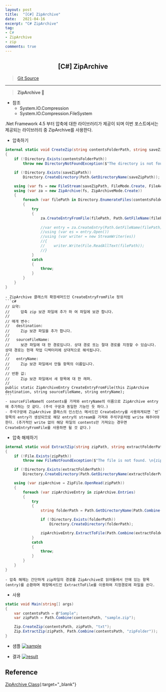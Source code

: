 ```yaml
---
layout: post
title:  "[C#] ZipArchive"
date:   2021-04-16
excerpt: "C# ZipArchive"
tag: 
- C#
- ZipArchive
- zip
comments: true
---
```


## <center>[C#] ZipArchive</center>   

>[Git Source](https://github.com/chanos-dev/blogcode/tree/master/21-0416)

---

> <b> ZipArchive </b> 🐔

- 참조
    - System.IO.Compression
    - System.IO.Compression.FileSystem

.Net Framework 4.5 부터 압축에 대한 라이브러리가 제공이 되며 이번 포스트에서는 제공되는 라이브러리 중 ZipArchive를 사용한다.

- 압축하기
```c#
internal static void CreateZip(string contentsFolderPath, string saveZipPath, string extention = "*")
{
    if (!Directory.Exists(contentsFolderPath))
        throw new DirectoryNotFoundException($"The directory is not found. \n{contentsFolderPath}");

    if (!Directory.Exists(saveZipPath))
        Directory.CreateDirectory(Path.GetDirectoryName(saveZipPath));

    using (var fs = new FileStream(saveZipPath, FileMode.Create, FileAccess.ReadWrite))
    using (var za = new ZipArchive(fs, ZipArchiveMode.Create))
    {
        foreach (var filePath in Directory.EnumerateFiles(contentsFolderPath, $"*.{extention}", SearchOption.AllDirectories))
        {
            try
            { 
                za.CreateEntryFromFile(filePath, Path.GetFileName(filePath));
                                    
                //var entry = za.CreateEntry(Path.GetFileName(filePath));
                //using (var es = entry.Open())
                //using (var writer = new StreamWriter(es))
                //{
                //    writer.Write(File.ReadAllText(filePath));
                //}
            }
            catch
            {
                throw;
            }
        }
    }
}
```
    - ZipArchive 클래스의 확장세머드인 CreateEntryFromFile 정의
    ```c# 
    // 요약:
    //     압축 zip 보관 파일에 추가 하 여 파일에 보관 합니다.
    //
    // 매개 변수:
    //   destination:
    //     Zip 보관 파일을 추가 합니다.
    //
    //   sourceFileName:
    //     보관 파일에 대 한 경로입니다. 상대 경로 또는 절대 경로를 지정할 수 있습니다. 상대 경로는 현재 작업 디렉터리에 상대적으로 해석됩니다.
    //
    //   entryName:
    //     Zip 보관 파일에서 만들 항목의 이름입니다.
    //
    // 반환 값:
    //     Zip 보관 파일에서 새 항목에 대 한 래퍼.
    // 
    public static ZipArchiveEntry CreateEntryFromFile(this ZipArchive destination, string sourceFileName, string entryName);
    ```
    - sourceFileName의 contents를 가져와 entryName의 이름으로 ZipArchive entry에 추가하는 것 같다. (주석 구문과 동일한 기능인 듯 하다.)
    - 주석구문에 ZipArchive 클래스의 인스턴스 메서드인 CreateEntry를 사용하게되면 `빈` 항목의 entry가 생성되므로 해당 entry의 stream을 가져와 주석구문처럼 write 해주어야한다. (추가적인 write 없이 해당 파일의 contents만 가져오는 경우면 CreateEntryFromFile를 사용하면 될 것 같다.)

- 압축 해제하기
```c#
internal static void ExtractZip(string zipPath, string extractFolderPath)
{
    if (!File.Exists(zipPath))
        throw new FileNotFoundException($"The file is not found. \n{zipPath}");

    if (!Directory.Exists(extractFolderPath))
        Directory.CreateDirectory(Path.GetDirectoryName(extractFolderPath));

    using (var zipArchive = ZipFile.OpenRead(zipPath))
    {
        foreach (var zipArchiveEntry in zipArchive.Entries)
        {
            try
            {
                string folderPath = Path.GetDirectoryName(Path.Combine(extractFolderPath, zipArchiveEntry.FullName));

                if (!Directory.Exists(folderPath))
                    Directory.CreateDirectory(folderPath);

                zipArchiveEntry.ExtractToFile(Path.Combine(extractFolderPath, zipArchiveEntry.FullName));
            }
            catch
            {
                throw;
            }
        }
    }
}
```
    - 압축 해제는 간단하게 zip파일의 경로를 ZipArchive로 읽어들여서 안에 있는 항목(entry)를 순환하며 확장메서드인 ExtractToFile를 이용하여 지정경로에 파일을 쓴다.

- 사용
```c#
static void Main(string[] args)
{
    var contentsPath = @"Sample";
    var zipPath = Path.Combine(contentsPath, "sample.zip");

    Zip.CreateZip(contentsPath, zipPath, "txt");
    Zip.ExtractZip(zipPath, Path.Combine(contentsPath, "zipFolder"));
} 
```

- 샘플
<a href="{{ site.url }}/images/posts/2021-04-16/sample.png"><img src="{{ site.url }}/images/posts/2021-04-16/sample.png" alt="sample"></a> 

- 결과
<a href="{{ site.url }}/images/posts/2021-04-16/result.png"><img src="{{ site.url }}/images/posts/2021-04-16/result.png" alt="result"></a> 

## Reference

[ZipArchive Class](https://docs.microsoft.com/ko-kr/dotnet/api/system.io.compression.ziparchive?redirectedfrom=MSDN&view=net-5.0){:target="_blank"}
